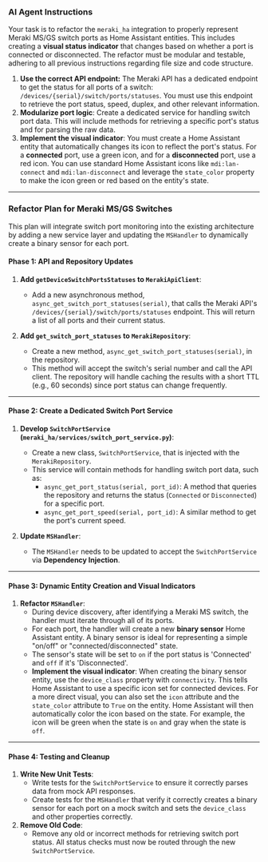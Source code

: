 ### AI Agent Instructions

Your task is to refactor the `meraki_ha` integration to properly represent Meraki MS/GS switch ports as Home Assistant entities. This includes creating a **visual status indicator** that changes based on whether a port is connected or disconnected. The refactor must be modular and testable, adhering to all previous instructions regarding file size and code structure.

1.  **Use the correct API endpoint:** The Meraki API has a dedicated endpoint to get the status for all ports of a switch: `/devices/{serial}/switch/ports/statuses`. You must use this endpoint to retrieve the port status, speed, duplex, and other relevant information.
2.  **Modularize port logic**: Create a dedicated service for handling switch port data. This will include methods for retrieving a specific port's status and for parsing the raw data.
3.  **Implement the visual indicator**: You must create a Home Assistant entity that automatically changes its icon to reflect the port's status. For a **connected** port, use a green icon, and for a **disconnected** port, use a red icon. You can use standard Home Assistant icons like `mdi:lan-connect` and `mdi:lan-disconnect` and leverage the `state_color` property to make the icon green or red based on the entity's state.

***

### Refactor Plan for Meraki MS/GS Switches

This plan will integrate switch port monitoring into the existing architecture by adding a new service layer and updating the `MSHandler` to dynamically create a binary sensor for each port.

#### Phase 1: API and Repository Updates

1.  **Add `getDeviceSwitchPortsStatuses` to `MerakiApiClient`**:
    * Add a new asynchronous method, `async_get_switch_port_statuses(serial)`, that calls the Meraki API's `/devices/{serial}/switch/ports/statuses` endpoint. This will return a list of all ports and their current status.

2.  **Add `get_switch_port_statuses` to `MerakiRepository`**:
    * Create a new method, `async_get_switch_port_statuses(serial)`, in the repository.
    * This method will accept the switch's serial number and call the API client. The repository will handle caching the results with a short TTL (e.g., 60 seconds) since port status can change frequently.

---

#### Phase 2: Create a Dedicated Switch Port Service

1.  **Develop `SwitchPortService` (`meraki_ha/services/switch_port_service.py`)**:
    * Create a new class, `SwitchPortService`, that is injected with the `MerakiRepository`.
    * This service will contain methods for handling switch port data, such as:
        * `async_get_port_status(serial, port_id)`: A method that queries the repository and returns the status (`Connected` or `Disconnected`) for a specific port.
        * `async_get_port_speed(serial, port_id)`: A similar method to get the port's current speed.

2.  **Update `MSHandler`**:
    * The `MSHandler` needs to be updated to accept the `SwitchPortService` via **Dependency Injection**.

---

#### Phase 3: Dynamic Entity Creation and Visual Indicators

1.  **Refactor `MSHandler`**:
    * During device discovery, after identifying a Meraki MS switch, the handler must iterate through all of its ports.
    * For each port, the handler will create a new **binary sensor** Home Assistant entity. A binary sensor is ideal for representing a simple "on/off" or "connected/disconnected" state.
    * The sensor's state will be set to `on` if the port status is 'Connected' and `off` if it's 'Disconnected'.
    * **Implement the visual indicator**: When creating the binary sensor entity, use the `device_class` property with `connectivity`. This tells Home Assistant to use a specific icon set for connected devices. For a more direct visual, you can also set the `icon` attribute and the `state_color` attribute to `True` on the entity. Home Assistant will then automatically color the icon based on the state. For example, the icon will be green when the state is `on` and gray when the state is `off`. 

---

#### Phase 4: Testing and Cleanup

1.  **Write New Unit Tests**:
    * Write tests for the `SwitchPortService` to ensure it correctly parses data from mock API responses.
    * Create tests for the `MSHandler` that verify it correctly creates a binary sensor for each port on a mock switch and sets the `device_class` and other properties correctly.
2.  **Remove Old Code**:
    * Remove any old or incorrect methods for retrieving switch port status. All status checks must now be routed through the new `SwitchPortService`.
